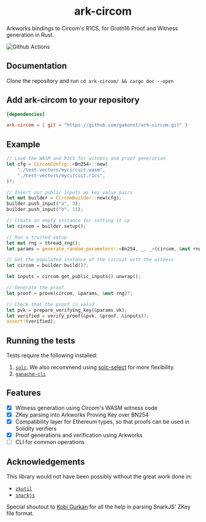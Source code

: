 # <h1 align="center"> ark-circom </h1>

Arkworks bindings to Circom's R1CS, for Groth16 Proof and Witness generation in Rust.

![Github Actions](https://github.com/gakonst/ark-circom/workflows/Tests/badge.svg)

## Documentation

Clone the repository and run `cd ark-circom/ && cargo doc --open`

## Add ark-circom to your repository

```toml
[dependencies]

ark-circom = { git = "https://github.com/gakonst/ark-circom.git" }
```

## Example

```rust
// Load the WASM and R1CS for witness and proof generation
let cfg = CircomConfig::<Bn254>::new(
    "./test-vectors/mycircuit.wasm",
    "./test-vectors/mycircuit.r1cs",
)?;

// Insert our public inputs as key value pairs
let mut builder = CircomBuilder::new(cfg);
builder.push_input("a", 3);
builder.push_input("b", 11);

// Create an empty instance for setting it up
let circom = builder.setup();

// Run a trusted setup
let mut rng = thread_rng();
let params = generate_random_parameters::<Bn254, _, _>(circom, &mut rng)?;

// Get the populated instance of the circuit with the witness
let circom = builder.build()?;

let inputs = circom.get_public_inputs().unwrap();

// Generate the proof
let proof = prove(circom, &params, &mut rng)?;

// Check that the proof is valid
let pvk = prepare_verifying_key(&params.vk);
let verified = verify_proof(&pvk, &proof, &inputs)?;
assert!(verified);
```

## Running the tests

Tests require the following installed:
1. [`solc`](https://solidity.readthedocs.io/en/latest/installing-solidity.html). We also recommend using [solc-select](https://github.com/crytic/solc-select) for more flexibility.
2. [`ganache-cli`](https://github.com/trufflesuite/ganache-cli#installation)

## Features

- [x] Witness generation using Circom's WASM witness code
- [x] ZKey parsing into Arkworks Proving Key over BN254
- [x] Compatibility layer for Ethereum types, so that proofs can be used in Solidity verifiers
- [x] Proof generations and verification using Arkworks
- [ ] CLI for common operations

## Acknowledgements

This library would not have been possibly without the great work done in:
- [`zkutil`](https://github.com/poma/zkutil/)
- [`snarkjs`](https://github.com/iden3/snarkjs/)

Special shoutout to [Kobi Gurkan](https://github.com/kobigurk/) for all the help in parsing SnarkJS' ZKey file format.
